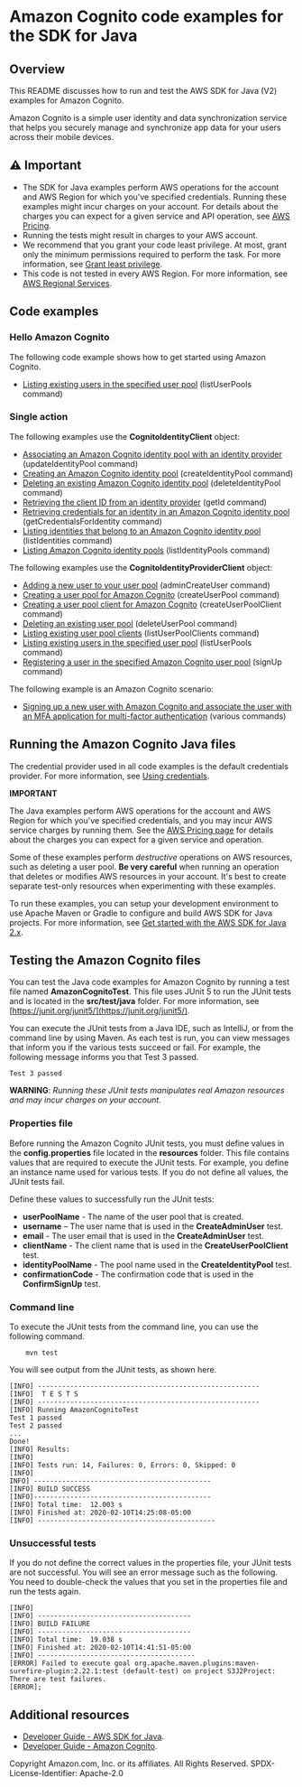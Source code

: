 #  Amazon Cognito code examples for the SDK for Java

## Overview
This README discusses how to run and test the AWS SDK for Java (V2) examples for Amazon Cognito.

Amazon Cognito is a simple user identity and data synchronization service that helps you securely manage and synchronize app data for your users across their mobile devices.

## ⚠️ Important
* The SDK for Java examples perform AWS operations for the account and AWS Region for which you've specified credentials. Running these examples might incur charges on your account. For details about the charges you can expect for a given service and API operation, see [AWS Pricing](https://aws.amazon.com/pricing/).
* Running the tests might result in charges to your AWS account.
* We recommend that you grant your code least privilege. At most, grant only the minimum permissions required to perform the task. For more information, see [Grant least privilege](https://docs.aws.amazon.com/IAM/latest/UserGuide/best-practices.html#grant-least-privilege).
* This code is not tested in every AWS Region. For more information, see [AWS Regional Services](https://aws.amazon.com/about-aws/global-infrastructure/regional-product-services).

## Code examples

### Hello Amazon Cognito

The following code example shows how to get started using Amazon Cognito.

- [Listing existing users in the specified user pool](https://github.com/awsdocs/aws-doc-sdk-examples/blob/main/javav2/example_code/cognito/src/main/java/com/example/cognito/ListUserPools.java) (listUserPools command)

### Single action

The following examples use the **CognitoIdentityClient** object:

- [Associating an Amazon Cognito identity pool with an identity provider](https://github.com/awsdocs/aws-doc-sdk-examples/blob/main/javav2/example_code/cognito/src/main/java/com/example/cognito/AddLoginProvider.java) (updateIdentityPool command)
- [Creating an Amazon Cognito identity pool](https://github.com/awsdocs/aws-doc-sdk-examples/blob/main/javav2/example_code/cognito/src/main/java/com/example/cognito/CreateIdentityPool.java) (createIdentityPool command)
- [Deleting an existing Amazon Cognito identity pool](https://github.com/awsdocs/aws-doc-sdk-examples/blob/main/javav2/example_code/cognito/src/main/java/com/example/cognito/DeleteIdentityPool.java) (deleteIdentityPool command)
- [Retrieving the client ID from an identity provider](https://github.com/awsdocs/aws-doc-sdk-examples/blob/main/javav2/example_code/cognito/src/main/java/com/example/cognito/GetId.java) (getId command)
- [Retrieving credentials for an identity in an Amazon Cognito identity pool](https://github.com/awsdocs/aws-doc-sdk-examples/blob/main/javav2/example_code/cognito/src/main/java/com/example/cognito/GetIdentityCredentials.java) (getCredentialsForIdentity command)
- [Listing identities that belong to an Amazon Cognito identity pool](https://github.com/awsdocs/aws-doc-sdk-examples/blob/main/javav2/example_code/cognito/src/main/java/com/example/cognito/ListIdentities.java) (listIdentities command)
- [Listing Amazon Cognito identity pools](https://github.com/awsdocs/aws-doc-sdk-examples/blob/main/javav2/example_code/cognito/src/main/java/com/example/cognito/ListIdentityPools.java) (listIdentityPools command)

The following examples use the **CognitoIdentityProviderClient** object:

- [Adding a new user to your user pool](https://github.com/awsdocs/aws-doc-sdk-examples/blob/main/javav2/example_code/cognito/src/main/java/com/example/cognito/CreateUser.java) (adminCreateUser command)
- [Creating a user pool for Amazon Cognito](https://github.com/awsdocs/aws-doc-sdk-examples/blob/main/javav2/example_code/cognito/src/main/java/com/example/cognito/CreateUserPool.java) (createUserPool command)
- [Creating a user pool client for Amazon Cognito](https://github.com/awsdocs/aws-doc-sdk-examples/blob/main/javav2/example_code/cognito/src/main/java/com/example/cognito/CreateUserPoolClient.java) (createUserPoolClient command)
- [Deleting an existing user pool](https://github.com/awsdocs/aws-doc-sdk-examples/blob/main/javav2/example_code/cognito/src/main/java/com/example/cognito/DeleteUserPool.java) (deleteUserPool command)
- [Listing existing user pool clients](https://github.com/awsdocs/aws-doc-sdk-examples/blob/main/javav2/example_code/cognito/src/main/java/com/example/cognito/ListUserPoolClients.java) (listUserPoolClients command)
- [Listing existing users in the specified user pool](https://github.com/awsdocs/aws-doc-sdk-examples/blob/main/javav2/example_code/cognito/src/main/java/com/example/cognito/ListUserPools.java) (listUserPools command)
- [Registering a user in the specified Amazon Cognito user pool](https://github.com/awsdocs/aws-doc-sdk-examples/blob/main/javav2/example_code/cognito/src/main/java/com/example/cognito/SignUpUser.java) (signUp command)

The following example is an Amazon Cognito scenario:

- [Signing up a new user with Amazon Cognito and associate the user with an MFA application for multi-factor authentication](https://github.com/awsdocs/aws-doc-sdk-examples/blob/main/javav2/example_code/cognito/src/main/java/com/example/cognito/CognitoMVP.java) (various commands)

## Running the Amazon Cognito Java files

The credential provider used in all code examples is the default credentials provider. For more information, see [Using credentials](https://docs.aws.amazon.com/sdk-for-java/latest/developer-guide/credentials.html).

**IMPORTANT**

The Java examples perform AWS operations for the account and AWS Region for which you've specified credentials, and you may incur AWS service charges by running them. See the [AWS Pricing page](https://aws.amazon.com/pricing/) for details about the charges you can expect for a given service and operation.

Some of these examples perform *destructive* operations on AWS resources, such as deleting a user pool. **Be very careful** when running an operation that deletes or modifies AWS resources in your account. It's best to create separate test-only resources when experimenting with these examples.

To run these examples, you can setup your development environment to use Apache Maven or Gradle to configure and build AWS SDK for Java projects. For more information,
see [Get started with the AWS SDK for Java 2.x](https://docs.aws.amazon.com/sdk-for-java/latest/developer-guide/get-started.html).


 ## Testing the Amazon Cognito files

You can test the Java code examples for Amazon Cognito by running a test file named **AmazonCognitoTest**. This file uses JUnit 5 to run the JUnit tests and is located in the **src/test/java** folder. For more information, see [https://junit.org/junit5/](https://junit.org/junit5/).

You can execute the JUnit tests from a Java IDE, such as IntelliJ, or from the command line by using Maven. As each test is run, you can view messages that inform you if the various tests succeed or fail. For example, the following message informs you that Test 3 passed.

	Test 3 passed

**WARNING**: _Running these JUnit tests manipulates real Amazon resources and may incur charges on your account._

 ### Properties file
Before running the Amazon Cognito JUnit tests, you must define values in the **config.properties** file located in the **resources** folder. This file contains values that are required to execute the JUnit tests. For example, you define an instance name used for various tests. If you do not define all values, the JUnit tests fail.

Define these values to successfully run the JUnit tests:

- **userPoolName** - The name of the user pool that is created.
- **username** – The user name that is used in the **CreateAdminUser** test.
- **email** - The user email that is used in the **CreateAdminUser** test.
- **clientName** - The client name that is used in the **CreateUserPoolClient** test.
- **identityPoolName** - The pool name used in the **CreateIdentityPool** test.
- **confirmationCode** - The confirmation code that is used in the **ConfirmSignUp** test.

### Command line
To execute the JUnit tests from the command line, you can use the following command.

		mvn test

You will see output from the JUnit tests, as shown here.

	[INFO] -------------------------------------------------------
	[INFO]  T E S T S
	[INFO] -------------------------------------------------------
	[INFO] Running AmazonCognitoTest
	Test 1 passed
	Test 2 passed
	...
	Done!
	[INFO] Results:
	[INFO]
	[INFO] Tests run: 14, Failures: 0, Errors: 0, Skipped: 0
	[INFO]
	INFO] --------------------------------------------
	[INFO] BUILD SUCCESS
	[INFO]--------------------------------------------
	[INFO] Total time:  12.003 s
	[INFO] Finished at: 2020-02-10T14:25:08-05:00
	[INFO] --------------------------------------------

### Unsuccessful tests

If you do not define the correct values in the properties file, your JUnit tests are not successful. You will see an error message such as the following. You need to double-check the values that you set in the properties file and run the tests again.

	[INFO]
	[INFO] --------------------------------------
	[INFO] BUILD FAILURE
	[INFO] --------------------------------------
	[INFO] Total time:  19.038 s
	[INFO] Finished at: 2020-02-10T14:41:51-05:00
	[INFO] ---------------------------------------
	[ERROR] Failed to execute goal org.apache.maven.plugins:maven-surefire-plugin:2.22.1:test (default-test) on project S3J2Project:  There are test failures.
	[ERROR];

## Additional resources
* [Developer Guide - AWS SDK for Java](https://docs.aws.amazon.com/sdk-for-java/latest/developer-guide/home.html).
* [Developer Guide - Amazon Cognito](https://docs.aws.amazon.com/cognito/latest/developerguide/cognito-user-identity-pools.html).

Copyright Amazon.com, Inc. or its affiliates. All Rights Reserved. SPDX-License-Identifier: Apache-2.0
